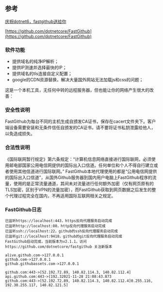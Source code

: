 ## 参考

[庆祝dotnet6，fastgithub送给你](https://www.cnblogs.com/kewei/p/15533079.html)

[https://github.com/dotnetcore/FastGithub](https://github.com/dotnetcore/FastGithub)

### 软件功能

- 提供域名的纯净IP解析；
- 提供IP测速并选择最快的IP；
- 提供域名的tls连接自定义配置；
- google的CDN资源替换，解决大量国外网站无法加载js和css的问题；

这是一个本机工具，无任何中转的远程服务器，但也能让你的网络产生很大的改善：

### 安全性说明

FastGithub为每台不同的主机生成自颁发CA证书，保存在cacert文件夹下。客户端设备需要安装和无条件信任自颁发的CA证书，请不要将证书私钥泄露给他人，以免造成损失。

### 合法性说明

《国际联网暂行规定》第六条规定：“计算机信息网络直接进行国际联网，必须使用邮电部国家公用电信网提供的国际出入口信道。任何单位和个人不得自行建立或者使用其他信道进行国际联网。” FastGithub本地代理使用的都是“公用电信网提供的国际出入口信道”，从国外Github服务器到国内用户电脑上FastGithub程序的流量，使用的是正常流量通道，其间未对流量进行任何额外加密（仅有网页原有的TLS加密，区别于VPN的流量加密），而FastGithub获取到网页数据之后发生的整个代理过程完全在国内，不再适用国际互联网相关之规定。

### FastGithub日志

```
已监听https://localhost:443，https反向代理服务启动完成
已监听http://localhost:80，http反向代理服务启动完成
已监听ssh://localhost:22，github的ssh反向代理服务启动完成
已监听git://localhost:9418，github的git反向代理服务启动完成
FastGithub启动完成，当前版本为v2.1.1，访问 https://github.com/dotnetcore/fastgithub 关注新版本

alive.github.com->127.0.0.1
github.com->127.0.0.1
github.githubassets.com->127.0.0.1

github.com:443->[52.192.72.89, 140.82.114.3, 140.82.112.4]
api.github.com:443->[192.32021-11-28 21:08:43.873
github.com:443->[52.192.72.89, 140.82.114.3, 140.82.112.4]0.255.116, 192.30.255.117, 140.82.121.5]
```


